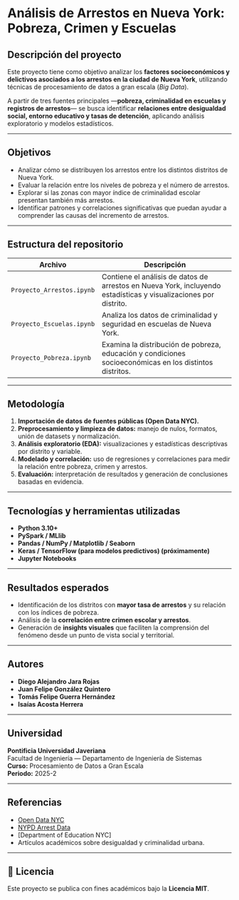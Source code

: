 # Análisis de Arrestos en Nueva York: Pobreza, Crimen y Escuelas

## Descripción del proyecto
Este proyecto tiene como objetivo analizar los **factores socioeconómicos y delictivos asociados a los arrestos en la ciudad de Nueva York**, utilizando técnicas de procesamiento de datos a gran escala (*Big Data*).  

A partir de tres fuentes principales —**pobreza, criminalidad en escuelas y registros de arrestos**— se busca identificar **relaciones entre desigualdad social, entorno educativo y tasas de detención**, aplicando análisis exploratorio y modelos estadísticos.

---

## Objetivos
- Analizar cómo se distribuyen los arrestos entre los distintos distritos de Nueva York.  
- Evaluar la relación entre los niveles de pobreza y el número de arrestos.  
- Explorar si las zonas con mayor índice de criminalidad escolar presentan también más arrestos.  
- Identificar patrones y correlaciones significativas que puedan ayudar a comprender las causas del incremento de arrestos.

---

## Estructura del repositorio

| Archivo | Descripción |
|----------|--------------|
| `Proyecto_Arrestos.ipynb` | Contiene el análisis de datos de arrestos en Nueva York, incluyendo estadísticas y visualizaciones por distrito. |
| `Proyecto_Escuelas.ipynb` | Analiza los datos de criminalidad y seguridad en escuelas de Nueva York. |
| `Proyecto_Pobreza.ipynb` | Examina la distribución de pobreza, educación y condiciones socioeconómicas en los distintos distritos. |

---

## Metodología
1. **Importación de datos de fuentes públicas (Open Data NYC).**  
2. **Preprocesamiento y limpieza de datos:** manejo de nulos, formatos, unión de datasets y normalización.  
3. **Análisis exploratorio (EDA):** visualizaciones y estadísticas descriptivas por distrito y variable.  
4. **Modelado y correlación:** uso de regresiones y correlaciones para medir la relación entre pobreza, crimen y arrestos.  
5. **Evaluación:** interpretación de resultados y generación de conclusiones basadas en evidencia.

---

## Tecnologías y herramientas utilizadas
- **Python 3.10+**
- **PySpark / MLlib**
- **Pandas / NumPy / Matplotlib / Seaborn**
- **Keras / TensorFlow (para modelos predictivos) (próximamente)**
- **Jupyter Notebooks**

---

## Resultados esperados
- Identificación de los distritos con **mayor tasa de arrestos** y su relación con los índices de pobreza.  
- Análisis de la **correlación entre crimen escolar y arrestos**.  
- Generación de **insights visuales** que faciliten la comprensión del fenómeno desde un punto de vista social y territorial.  

---

## Autores
- **Diego Alejandro Jara Rojas**  
- **Juan Felipe González Quintero**  
- **Tomás Felipe Guerra Hernández**  
- **Isaías Acosta Herrera**

---

## Universidad
**Pontificia Universidad Javeriana**  
Facultad de Ingeniería — Departamento de Ingeniería de Sistemas  
**Curso:** Procesamiento de Datos a Gran Escala  
**Periodo:** 2025-2

---

## Referencias
- [Open Data NYC](https://opendata.cityofnewyork.us/)  
- [NYPD Arrest Data](https://www.nyc.gov/site/nypd/stats/reports-analysis/arrest.page)  
- [Department of Education NYC]  
- Artículos académicos sobre desigualdad y criminalidad urbana.

---

## 💬 Licencia
Este proyecto se publica con fines académicos bajo la **Licencia MIT**.
